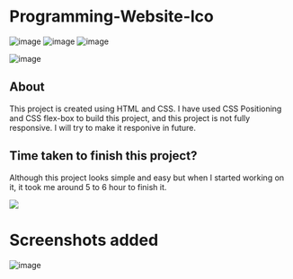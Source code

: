 # Programming-Website-lco

![image](https://img.shields.io/badge/iNeuron-Full--Stack%20JavaScript%20Web%20Development%20Course-blue)
![image](https://img.shields.io/badge/Hitesh%20Choudhry-LEARNCODE-brightgreen)
![image](https://img.shields.io/badge/HTML-CSS-orange)

![image](https://img.shields.io/badge/KUMAR-SARVESH-orange)

## About

This project is created using HTML and CSS. 
I have used CSS Positioning and CSS flex-box to build this project, and this project is not fully responsive. 
I will try to make it responive in future.

## Time taken to finish this project?

Although this project looks simple and easy but when I started working on it, it took me around 5 to 6 hour to finish it.

[<img src= "https://img.shields.io/badge/PROJECT LINK-20b?style=for-the-badge&logo=&logoColor=white" />](programming-web-lco.netlify.app/)

# Screenshots added
![image](https://user-images.githubusercontent.com/70770975/233789423-861119b0-2a24-4b55-b73d-3ca7bf20bea4.png)
